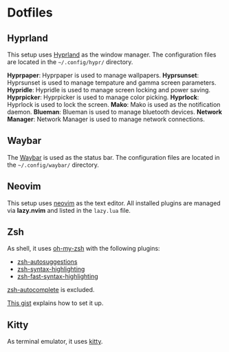 # Dotfiles

## Hyprland

This setup uses [Hyprland](https://hyprland.org/) as the window manager. The configuration files are located in the `~/.config/hypr/` directory.

**Hyprpaper**: Hyprpaper is used to manage wallpapers.
**Hyprsunset**: Hyprsunset is used to manage tempature and gamma screen parameters.
**Hypridle**: Hypridle is used to manage screen locking and power saving.
**Hyprpicker**: Hyprpicker is used to manage color picking.
**Hyprlock**: Hyprlock is used to lock the screen.
**Mako**: Mako is used as the notification daemon.
**Blueman**: Blueman is used to manage bluetooth devices.
**Network Manager**: Network Manager is used to manage network connections.

## Waybar

The [Waybar](https://github.com/Alexays/Waybar/) is used as the status bar. The configuration files are located in the `~/.config/waybar/` directory.

## Neovim

This setup uses [neovim](https://neovim.io/) as the text editor.  All installed plugins are managed via **lazy.nvim** and listed in the `lazy.lua` file.

## Zsh

As shell, it uses [oh-my-zsh](https://ohmyz.sh/) with the following plugins:
- [zsh-autosuggestions](https://github.com/zsh-users/zsh-autosuggestions.git)
- [zsh-syntax-highlighting](https://github.com/zsh-users/zsh-syntax-highlighting.git)
- [zsh-fast-syntax-highlighting](https://github.com/zdharma-continuum/fast-syntax-highlighting.git)

[zsh-autocomplete](https://github.com/marlonrichert/zsh-autocomplete.git) is excluded.

[This gist](https://gist.github.com/n1snt/454b879b8f0b7995740ae04c5fb5b7df) explains how to set it up.

## Kitty

As terminal emulator, it uses [kitty](https://sw.kovidgoyal.net/kitty/). 
<!-- The colorscheme is nord, thanks to the [connorholyday](https://github.com/connorholyday/nord-kitty) repository. -->

